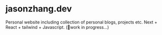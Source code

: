 # jasonzhang.dev
Personal website including collection of personal blogs, projects etc. Next + React + tailwind + Javascript. (🚧work in progress...)   
